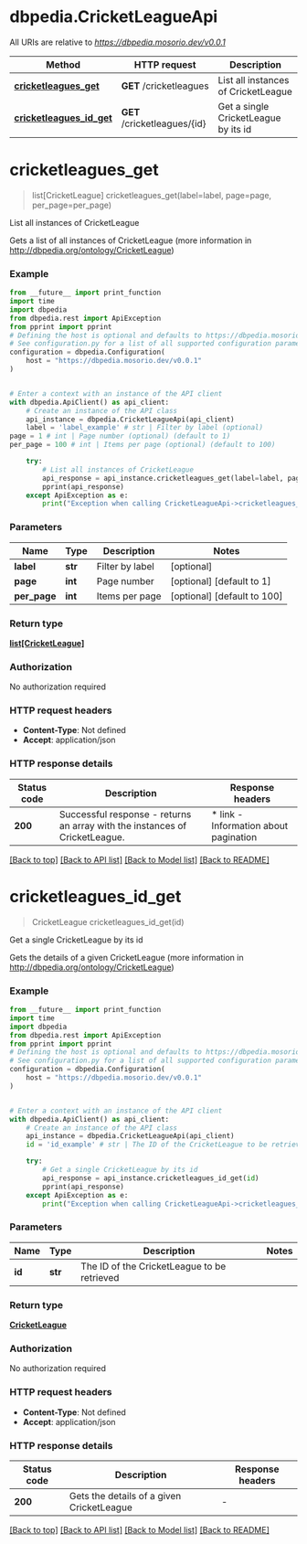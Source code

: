 # dbpedia.CricketLeagueApi

All URIs are relative to *https://dbpedia.mosorio.dev/v0.0.1*

Method | HTTP request | Description
------------- | ------------- | -------------
[**cricketleagues_get**](CricketLeagueApi.md#cricketleagues_get) | **GET** /cricketleagues | List all instances of CricketLeague
[**cricketleagues_id_get**](CricketLeagueApi.md#cricketleagues_id_get) | **GET** /cricketleagues/{id} | Get a single CricketLeague by its id


# **cricketleagues_get**
> list[CricketLeague] cricketleagues_get(label=label, page=page, per_page=per_page)

List all instances of CricketLeague

Gets a list of all instances of CricketLeague (more information in http://dbpedia.org/ontology/CricketLeague)

### Example

```python
from __future__ import print_function
import time
import dbpedia
from dbpedia.rest import ApiException
from pprint import pprint
# Defining the host is optional and defaults to https://dbpedia.mosorio.dev/v0.0.1
# See configuration.py for a list of all supported configuration parameters.
configuration = dbpedia.Configuration(
    host = "https://dbpedia.mosorio.dev/v0.0.1"
)


# Enter a context with an instance of the API client
with dbpedia.ApiClient() as api_client:
    # Create an instance of the API class
    api_instance = dbpedia.CricketLeagueApi(api_client)
    label = 'label_example' # str | Filter by label (optional)
page = 1 # int | Page number (optional) (default to 1)
per_page = 100 # int | Items per page (optional) (default to 100)

    try:
        # List all instances of CricketLeague
        api_response = api_instance.cricketleagues_get(label=label, page=page, per_page=per_page)
        pprint(api_response)
    except ApiException as e:
        print("Exception when calling CricketLeagueApi->cricketleagues_get: %s\n" % e)
```

### Parameters

Name | Type | Description  | Notes
------------- | ------------- | ------------- | -------------
 **label** | **str**| Filter by label | [optional] 
 **page** | **int**| Page number | [optional] [default to 1]
 **per_page** | **int**| Items per page | [optional] [default to 100]

### Return type

[**list[CricketLeague]**](CricketLeague.md)

### Authorization

No authorization required

### HTTP request headers

 - **Content-Type**: Not defined
 - **Accept**: application/json

### HTTP response details
| Status code | Description | Response headers |
|-------------|-------------|------------------|
**200** | Successful response - returns an array with the instances of CricketLeague. |  * link - Information about pagination <br>  |

[[Back to top]](#) [[Back to API list]](../README.md#documentation-for-api-endpoints) [[Back to Model list]](../README.md#documentation-for-models) [[Back to README]](../README.md)

# **cricketleagues_id_get**
> CricketLeague cricketleagues_id_get(id)

Get a single CricketLeague by its id

Gets the details of a given CricketLeague (more information in http://dbpedia.org/ontology/CricketLeague)

### Example

```python
from __future__ import print_function
import time
import dbpedia
from dbpedia.rest import ApiException
from pprint import pprint
# Defining the host is optional and defaults to https://dbpedia.mosorio.dev/v0.0.1
# See configuration.py for a list of all supported configuration parameters.
configuration = dbpedia.Configuration(
    host = "https://dbpedia.mosorio.dev/v0.0.1"
)


# Enter a context with an instance of the API client
with dbpedia.ApiClient() as api_client:
    # Create an instance of the API class
    api_instance = dbpedia.CricketLeagueApi(api_client)
    id = 'id_example' # str | The ID of the CricketLeague to be retrieved

    try:
        # Get a single CricketLeague by its id
        api_response = api_instance.cricketleagues_id_get(id)
        pprint(api_response)
    except ApiException as e:
        print("Exception when calling CricketLeagueApi->cricketleagues_id_get: %s\n" % e)
```

### Parameters

Name | Type | Description  | Notes
------------- | ------------- | ------------- | -------------
 **id** | **str**| The ID of the CricketLeague to be retrieved | 

### Return type

[**CricketLeague**](CricketLeague.md)

### Authorization

No authorization required

### HTTP request headers

 - **Content-Type**: Not defined
 - **Accept**: application/json

### HTTP response details
| Status code | Description | Response headers |
|-------------|-------------|------------------|
**200** | Gets the details of a given CricketLeague |  -  |

[[Back to top]](#) [[Back to API list]](../README.md#documentation-for-api-endpoints) [[Back to Model list]](../README.md#documentation-for-models) [[Back to README]](../README.md)

